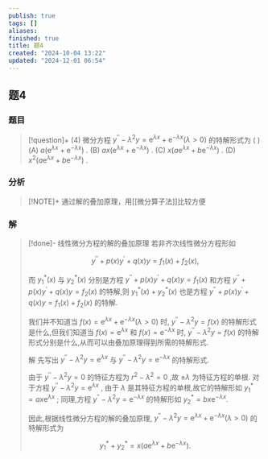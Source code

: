 ```yaml
---
publish: true
tags: []
aliases: 
finished: true
title: 题4
created: "2024-10-04 13:22"
updated: "2024-12-01 06:54"
---
```

## 题4
### 题目
> [!question]+
> (4) 微分方程 ${y}^{\prime \prime } - {\lambda }^{2}y = {\mathrm{e}}^{\lambda x} + {\mathrm{e}}^{-{\lambda x}}( {\lambda  > 0})$ 的特解形式为 ( )
> (A) $a( {{\mathrm{e}}^{\lambda x} + {\mathrm{e}}^{-{\lambda x}}})$ . (B) ${ax}( {{\mathrm{e}}^{\lambda x} + {\mathrm{e}}^{-{\lambda x}}})$ .
> (C) $x( {a{\mathrm{e}}^{\lambda x} + b{\mathrm{e}}^{-{\lambda x}}})$ . (D) ${x}^{2}( {a{\mathrm{e}}^{\lambda x} + b{\mathrm{e}}^{-{\lambda x}}})$ .
### 分析
> [!NOTE]+
> 通过解的叠加原理，用[[微分算子法]]比较方便
### 解
> [!done]-
> 线性微分方程的解的叠加原理 若非齐次线性微分方程形如
> 
> $$
> {y}^{\prime \prime } + p( x) {y}^{\prime } + q( x) y = {f}_{1}( x)  + {f}_{2}( x) ,
> $$
> 
> 而 ${y}_{1}^{ * }( x)$ 与 ${y}_{2}^{ * }( x)$ 分别是方程 ${y}^{\prime \prime } + p( x) {y}^{\prime } + q( x) y = {f}_{1}( x)$ 和方程 ${y}^{\prime \prime } + p( x) {y}^{\prime } + q( x) y = {f}_{2}( x)$ 的特解,则 ${y}_{1}^{ * }( x)  + {y}_{2}^{ * }( x)$ 也是方程 ${y}^{\prime \prime } + p( x) {y}^{\prime } + q( x) y = {f}_{1}( x)  + {f}_{2}( x)$ 的特解.
> 
> 我们并不知道当 $f( x)  = {\mathrm{e}}^{\lambda x} + {\mathrm{e}}^{-{\lambda x}}( {\lambda  > 0})$ 时, ${y}^{\prime \prime } - {\lambda }^{2}y = f( x)$ 的特解形式是什么,但我们知道当 $f( x)  = {\mathrm{e}}^{\lambda x}$ 和 $f( x)  = {\mathrm{e}}^{-{\lambda x}}$ 时, ${y}^{\prime \prime } - {\lambda }^{2}y = f( x)$ 的特解形式分别是什么,从而可以由叠加原理得到所需的特解形式.
> 
> 解 先写出 ${y}^{\prime \prime } - {\lambda }^{2}y = {\mathrm{e}}^{\lambda x}$ 与 ${y}^{\prime \prime } - {\lambda }^{2}y = {\mathrm{e}}^{-{\lambda x}}$ 的特解形式.
> 
> 由于 ${y}^{\prime \prime } - {\lambda }^{2}y = 0$ 的特征方程为 ${r}^{2} - {\lambda }^{2} = 0$ ,故 $\pm  \lambda$ 为特征方程的单根. 对于方程 ${y}^{\prime \prime } - {\lambda }^{2}y = {\mathrm{e}}^{\lambda x}$ , 由于 $\lambda$ 是其特征方程的单根,故它的特解形如 ${y}_{1}^{ * } = {ax}{\mathrm{e}}^{\lambda x}$ ; 同理,方程 ${y}^{\prime \prime } - {\lambda }^{2}y = {\mathrm{e}}^{-{\lambda x}}$ 的特解形如 ${y}_{2}^{ * } = {bx}{\mathrm{e}}^{-{\lambda x}}.$
> 
> 因此,根据线性微分方程的解的叠加原理, ${y}^{\prime \prime } - {\lambda }^{2}y = {\mathrm{e}}^{\lambda x} + {\mathrm{e}}^{-{\lambda x}}( {\lambda  > 0})$ 的特解形式为
> 
> $$
> {y}_{1}^{ * } + {y}_{2}^{ * } = x( {a{\mathrm{e}}^{\lambda x} + b{\mathrm{e}}^{-{\lambda x}}}) .
> $$